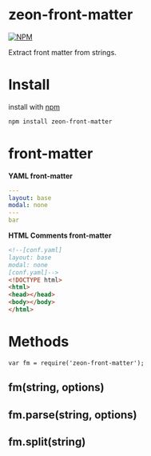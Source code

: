 # zeon-front-matter

[![NPM](https://nodei.co/npm/zeon-front-matter.png)](https://nodei.co/npm/zeon-front-matter/)

Extract front matter from strings.

Install
===
install with [npm](https://www.npmjs.com/)

```bash
npm install zeon-front-matter
```

front-matter
===

**YAML front-matter**
```yaml
---
layout: base
modal: none
---
bar
```

**HTML Comments front-matter**
```html
<!--[conf.yaml]
layout: base
modal: none
[conf.yaml]-->
<!DOCTYPE html>
<html>
<head></head>
<body></body>
</html>
```


Methods
===

```node
var fm = require('zeon-front-matter');
```

## fm(string, options)

## fm.parse(string, options)

## fm.split(string)
